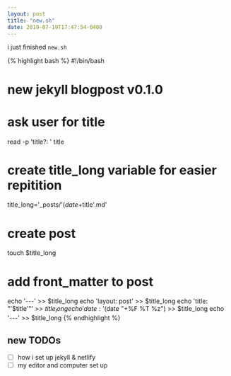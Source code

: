 ```yaml
---
layout: post
title: "new.sh"
date: 2019-07-19T17:47:54-0400
---
```


i just finished `new.sh`

{% highlight bash %}
#!/bin/bash
# new jekyll blogpost v0.1.0

# ask user for title
read -p 'title?: ' title

# create title_long variable for easier repitition
title_long='_posts/'$(date +%F)'-'$title'.md'

# create post
touch $title_long

# add front_matter to post
echo '---' >> $title_long
echo 'layout: post' >> $title_long
echo 'title: "'$title'"' >> $title_long
echo 'date: '$(date "+%F %T %z") >> $title_long
echo '---' >> $title_long
{% endhighlight %}

## new TODOs
- [ ] how i set up jekyll & netlify
- [ ] my editor and computer set up
